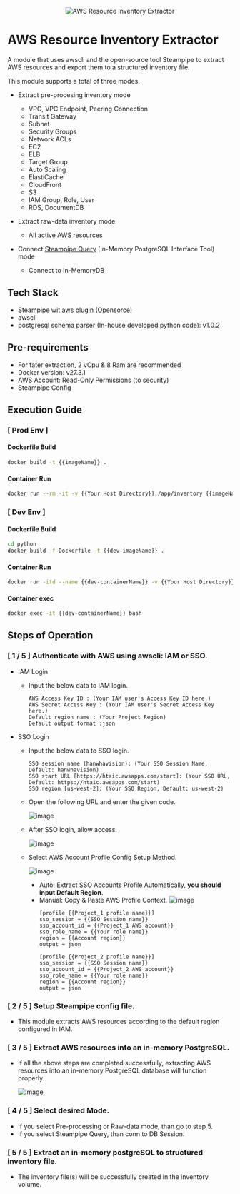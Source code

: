 <p align="center">
  <img src="https://github.com/user-attachments/assets/08ed8337-916c-4ae7-8c1c-66d26ff85329" alt="AWS Resource Inventory Extractor">
</p>

# AWS Resource Inventory Extractor

A module that uses awscli and the open-source tool Steampipe to extract AWS resources and export them to a structured inventory file.

This module supports a total of three modes.

- Extract pre-procesing inventory mode
  - VPC, VPC Endpoint, Peering Connection
  - Transit Gateway
  - Subnet
  - Security Groups
  - Network ACLs
  - EC2
  - ELB
  - Target Group
  - Auto Scaling
  - ElastiCache
  - CloudFront
  - S3
  - IAM Group, Role, User
  - RDS, DocumentDB

- Extract raw-data inventory mode
  - All active AWS resources

- Connect [Steampipe Query](https://steampipe.io/docs/query/query-shell) (In-Memory PostgreSQL Interface Tool) mode
  - Connect to In-MemoryDB

## Tech Stack
- [Steampipe wit aws plugin (Opensorce)](https://hub.steampipe.io/plugins/turbot/aws)
- awscli
- postgresql schema parser (In-house developed python code): v1.0.2

## Pre-requirements
- For fater extraction, 2 vCpu & 8 Ram are recommended
- Docker version: v27.3.1
- AWS Account: Read-Only Permissions (to security)
- Steampipe Config

## Execution Guide
### [ Prod Env ]
#### Dockerfile Build
```bash
docker build -t {{imageName}} .
```
#### Container Run
```bash
docker run --rm -it -v {{Your Host Directory}}:/app/inventory {{imageName}}
```
### [ Dev Env ]
#### Dockerfile Build
```bash
cd python
docker build -f Dockerfile -t {{dev-imageName}} .
```
#### Container Run
```bash
docker run -itd --name {{dev-containerName}} -v {{Your Host Directory}}:/app/inventory {{dev-imageName}}
```
#### Container exec
```bash
docker exec -it {{dev-containerName}} bash
```

## Steps of Operation
### [ 1 / 5 ] Authenticate with AWS using awscli: IAM or SSO.

- IAM Login
  - Input the below data to IAM login.
    ```
    AWS Access Key ID : (Your IAM user's Access Key ID here.)
    AWS Secret Access Key : (Your IAM user's Secret Access Key here.)
    Default region name : (Your Project Region)
    Default output format :json 
    ```

- SSO Login
  - Input the below data to SSO login.
    ```
    SSO session name (hanwhavision): (Your SSO Session Name, Default: hanwhavision)
    SSO start URL [https://htaic.awsapps.com/start]: (Your SSO URL, Default: https://htaic.awsapps.com/start)
    SSO region [us-west-2]: (Your SSO Region, Default: us-west-2)
    ```
  - Open the following URL and enter the given code.
    
    ![image](https://github.com/user-attachments/assets/ade9aa67-a885-4117-ad52-375ae7ec55be)
  
  - After SSO login, allow access.
  
    ![image](https://github.com/user-attachments/assets/dd72cd0d-7060-45fb-8ae0-bf3b8f52967e)

  - Select AWS Account Profile Config Setup Method.
 
    ![image](https://github.com/user-attachments/assets/e1ab1526-2eee-460e-9767-ac40c85fc8ac)
    - Auto: Extract SSO Accounts Profile Automatically, **you should input Default Region**.
    - Manual: Copy & Paste AWS Profile Context.
      ![image](https://github.com/user-attachments/assets/267737a0-c0db-46d4-8303-5ed6c7f04635)
      ```
      [profile {{Project_1 profile name}}]
      sso_session = {{SSO Session name}}
      sso_account_id = {{Project_1 AWS account}}
      sso_role_name = {{Your role name}}
      region = {{Account region}}
      output = json

      [profile {{Project_2 profile name}}]
      sso_session = {{SSO Session name}}
      sso_account_id = {{Project_2 AWS account}}
      sso_role_name = {{Your role name}}
      region = {{Account region}}
      output = json
      ```

### [ 2 / 5 ] Setup Steampipe config file.
- This module extracts AWS resources according to the default region configured in IAM.

### [ 3 / 5 ] Extract AWS resources into an in-memory PostgreSQL.
- If all the above steps are completed successfully, extracting AWS resources into an in-memory PostgreSQL database will function properly.

  ![image](https://github.com/user-attachments/assets/15e94696-beb0-4c10-ad6e-9d9f3121d27b)

### [ 4 / 5 ] Select desired Mode.
- If you select Pre-processing or Raw-data mode, than go to step 5.
- If you select Steampipe Query, than conn to DB Session.

### [ 5 / 5 ] Extract an in-memory postgreSQL to structured inventory file.
- The inventory file(s) will be successfully created in the inventory volume.

